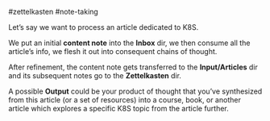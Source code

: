 #zettelkasten #note-taking 

Let’s say we want to process an article dedicated to K8S.

We put an initial **content note** into the **Inbox** dir, we then consume all the article’s info, we flesh it out into consequent chains of thought.

After refinement, the content note gets transferred to the **Input/Articles** dir and its subsequent notes go to the **Zettelkasten** dir.

A possible **Output** could be your product of thought that you’ve synthesized from this article (or a set of resources) into a course, book, or another article which explores a specific K8S topic from the article further.